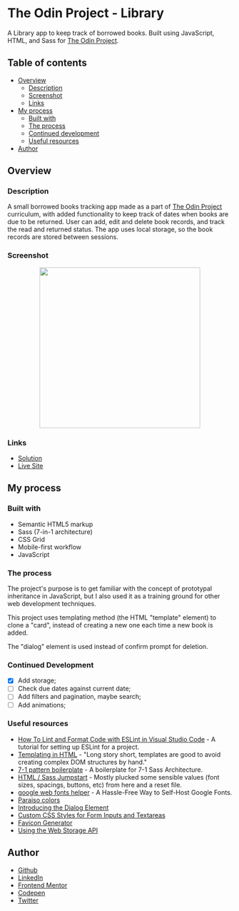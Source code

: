 # The Odin Project - Library

A Library app to keep track of borrowed books. Built using JavaScript, HTML, and Sass for [The Odin Project](https://www.theodinproject.com).

## Table of contents

- [Overview](#overview)
  - [Description](#description)
  - [Screenshot](#screenshot)
  - [Links](#links)
- [My process](#my-process)
  - [Built with](#built-with)
  - [The process](#the-process)
  - [Continued development](#continued-development)
  - [Useful resources](#useful-resources)
- [Author](#author)

## Overview

### Description

A small borrowed books tracking app made as a part of [The Odin Project](https://www.theodinproject.com) curriculum, with added functionality to keep track of dates when books are due to be returned. User can add, edit and delete book records, and track the read and returned status. The app uses local storage, so the book records are stored between sessions.

### Screenshot

<p align="center">
  <img src="assets/images/screenshot.png" width="360"/>
</p>

### Links

- [Solution](https://github.com/je-jo/library)
- [Live Site](https://je-jo.github.io/library/)

## My process

### Built with

- Semantic HTML5 markup
- Sass (7-in-1 architecture)
- CSS Grid
- Mobile-first workflow
- JavaScript

### The process

The project's purpose is to get familiar with the concept of prototypal inheritance in JavaScript, but I also used it as a training ground for other web development techniques.

This project uses templating method (the HTML "template" element) to clone a "card", instead of creating a new one each time a new book is added. 

The "dialog" element is used instead of confirm prompt for deletion.

### Continued Development

- [x] Add storage;
- [ ] Check due dates against current date;
- [ ] Add filters and pagination, maybe search;
- [ ] Add animations;

### Useful resources

- [How To Lint and Format Code with ESLint in Visual Studio Code](https://www.digitalocean.com/community/tutorials/linting-and-formatting-with-eslint-in-vs-code) - A tutorial for setting up ESLint for a project.
- [Templating in HTML](https://kittygiraudel.com/2022/09/30/templating-in-html/) - "Long story short, templates are good to avoid creating complex DOM structures by hand."
- [7-1 pattern boilerplate](https://github.com/KittyGiraudel/sass-boilerplate/tree/master/stylesheets) - A boilerplate for 7-1 Sass Architecture.
- [HTML / Sass Jumpstart]() - Mostly plucked some sensible values (font sizes, spacings, buttons, etc) from here and a reset file.
- [google web fonts helper](https://gwfh.mranftl.com/fonts) - A Hassle-Free Way to Self-Host Google Fonts.
- [Paraiso colors](https://github.com/je-jo/paraiso-colors)
- [Introducing the Dialog Element](https://webkit.org/blog/12209/introducing-the-dialog-element/)
- [Custom CSS Styles for Form Inputs and Textareas](https://moderncss.dev/custom-css-styles-for-form-inputs-and-textareas/)
- [Favicon Generator](https://favicon.io/favicon-generator/)
- [Using the Web Storage API](https://developer.mozilla.org/en-US/docs/Web/API/Web_Storage_API/Using_the_Web_Storage_API)

## Author

- [Github](https://github.com/je-jo)
- [LinkedIn](https://www.linkedin.com/in/jelena-jovicic/)
- [Frontend Mentor](https://www.frontendmentor.io/profile/je-jo)
- [Codepen](https://codepen.io/je-jo)
- [Twitter](https://twitter.com/jelena_jo_)
